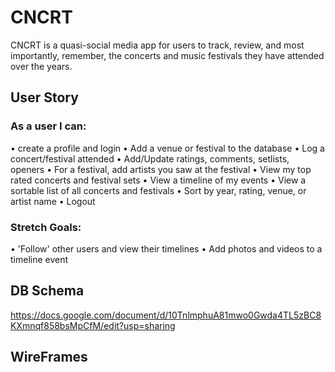 # CNCRT

CNCRT is a quasi-social media app for users to track, review, and most importantly, remember, the concerts and music festivals they have attended over the years.

## User Story

### As a user I can:

• create a profile and login
• Add a venue or festival to the database
• Log a concert/festival attended
• Add/Update ratings, comments, setlists, openers
• For a festival, add artists you saw at the festival
• View my top rated concerts and festival sets
• View a timeline of my events
• View a sortable list of all concerts and festivals
• Sort by year, rating, venue, or artist name
• Logout

### Stretch Goals:

• 'Follow' other users and view their timelines
• Add photos and videos to a timeline event

## DB Schema

https://docs.google.com/document/d/10TnlmphuA81mwo0Gwda4TL5zBC8KXmnqf858bsMpCfM/edit?usp=sharing

## WireFrames


